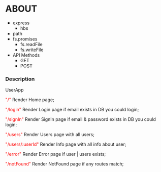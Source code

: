 <div>
    <h1 style="text-transform: uppercase">About</h1>
    <ul style="list-style: square;">
        <li>express
            <ul style="list-style: square;">
                <li>hbs</li>
            </ul>
        </li>
        <li>path</li>
        <li>fs.promises
            <ul style="list-style: square;">
                <li>fs.readFile</li>
                <li>fs.writeFile</li>
            </ul>
        </li>
        <li>API Methods
            <ul style="list-style: square;">
                <li>GET</li>
                <li>POST</li>
            </ul>
        </li>
    </ul>
    <div>
       <h3>Description</h3> 
        <p>UserApp</p>
        <p><span style="color: red">"/"</span> Render Home page;</p>
        <p><span style="color: red">"/login"</span> Render Login page if email exists in DB you could login;</p>
        <p><span style="color: red">"/signIn"</span> Render SignIn page if email & password exists in DB you could login;</p>
        <p><span style="color: red">"/users"</span> Render Users page with all users;</p>
        <p><span style="color: red">"/users/:userId"</span> Render Info page with all info about user;</p>
        <p><span style="color: red">"/error"</span> Render Error page if user | users exists;</p>
        <p><span style="color: red">"/notFound"</span> Render NotFound page if any routes match;</p>
    </div>
</div>
